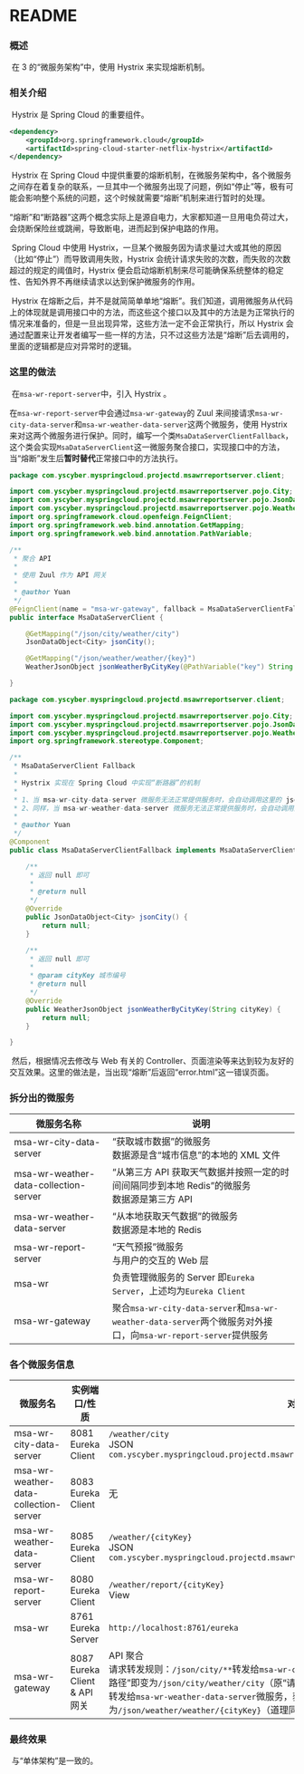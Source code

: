 # README



### 概述

​	在 3 的“微服务架构”中，使用 Hystrix 来实现熔断机制。



### 相关介绍

​	Hystrix 是 Spring Cloud 的重要组件。

```xml
<dependency>
    <groupId>org.springframework.cloud</groupId>
    <artifactId>spring-cloud-starter-netflix-hystrix</artifactId>
</dependency>
```

​	Hystrix 在 Spring Cloud 中提供重要的熔断机制，在微服务架构中，各个微服务之间存在着复杂的联系，一旦其中一个微服务出现了问题，例如“停止”等，极有可能会影响整个系统的问题，这个时候就需要“熔断”机制来进行暂时的处理。

​	“熔断”和“断路器”这两个概念实际上是源自电力，大家都知道一旦用电负荷过大，会烧断保险丝或跳闸，导致断电，进而起到保护电路的作用。

​	Spring Cloud 中使用 Hystrix，一旦某个微服务因为请求量过大或其他的原因（比如“停止”）而导致调用失败，Hystrix 会统计请求失败的次数，而失败的次数超过的规定的阈值时，Hystrix 便会启动熔断机制来尽可能确保系统整体的稳定性、告知外界不再继续请求以达到保护微服务的作用。

​	Hystrix 在熔断之后，并不是就简简单单地“熔断”。我们知道，调用微服务从代码上的体现就是调用接口中的方法，而这些这个接口以及其中的方法是为正常执行的情况来准备的，但是一旦出现异常，这些方法一定不会正常执行，所以 Hystrix 会通过配置来让开发者编写一些一样的方法，只不过这些方法是“熔断”后去调用的，里面的逻辑都是应对异常时的逻辑。



### 这里的做法

​	在`msa-wr-report-server`中，引入 Hystrix 。

​	在`msa-wr-report-server`中会通过`msa-wr-gateway`的 Zuul 来间接请求`msa-wr-city-data-server`和`msa-wr-weather-data-server`这两个微服务，使用 Hystrix 来对这两个微服务进行保护。同时，编写一个类`MsaDataServerClientFallback`，这个类会实现`MsaDataServerClient`这一微服务聚合接口，实现接口中的方法，当“熔断”发生后**暂时替代**正常接口中的方法执行。

```java
package com.yscyber.myspringcloud.projectd.msawrreportserver.client;

import com.yscyber.myspringcloud.projectd.msawrreportserver.pojo.City;
import com.yscyber.myspringcloud.projectd.msawrreportserver.pojo.JsonDataObject;
import com.yscyber.myspringcloud.projectd.msawrreportserver.pojo.WeatherJsonObject;
import org.springframework.cloud.openfeign.FeignClient;
import org.springframework.web.bind.annotation.GetMapping;
import org.springframework.web.bind.annotation.PathVariable;

/**
 * 聚合 API
 *
 * 使用 Zuul 作为 API 网关
 *
 * @author Yuan
 */
@FeignClient(name = "msa-wr-gateway", fallback = MsaDataServerClientFallback.class)
public interface MsaDataServerClient {

    @GetMapping("/json/city/weather/city")
    JsonDataObject<City> jsonCity();

    @GetMapping("/json/weather/weather/{key}")
    WeatherJsonObject jsonWeatherByCityKey(@PathVariable("key") String cityKey);

}
```

```java
package com.yscyber.myspringcloud.projectd.msawrreportserver.client;

import com.yscyber.myspringcloud.projectd.msawrreportserver.pojo.City;
import com.yscyber.myspringcloud.projectd.msawrreportserver.pojo.JsonDataObject;
import com.yscyber.myspringcloud.projectd.msawrreportserver.pojo.WeatherJsonObject;
import org.springframework.stereotype.Component;

/**
 * MsaDataServerClient Fallback
 *
 * Hystrix 实现在 Spring Cloud 中实现“断路器”的机制
 *
 * 1、当 msa-wr-city-data-server 微服务无法正常提供服务时，会自动调用这里的 jsonCity 方法而不再去调用 MsaDataServerClient 中的 jsonCity 方法
 * 2、同样，当 msa-wr-weather-data-server 微服务无法正常提供服务时，会自动调用这里的 jsonWeatherByCityKey 方法而不去调用 MsaDataServerClient 中的 jsonWeatherByCityKey 方法
 *
 * @author Yuan
 */
@Component
public class MsaDataServerClientFallback implements MsaDataServerClient {

    /**
     * 返回 null 即可
     *
     * @return null
     */
    @Override
    public JsonDataObject<City> jsonCity() {
        return null;
    }

    /**
     * 返回 null 即可
     *
     * @param cityKey 城市编号
     * @return null
     */
    @Override
    public WeatherJsonObject jsonWeatherByCityKey(String cityKey) {
        return null;
    }

}
```

​	然后，根据情况去修改与 Web 有关的 Controller、页面渲染等来达到较为友好的交互效果。这里的做法是，当出现“熔断”后返回“error.html”这一错误页面。



### 拆分出的微服务

| 微服务名称                            | 说明                                                         |
| ------------------------------------- | ------------------------------------------------------------ |
| msa-wr-city-data-server               | “获取城市数据”的微服务<br/>数据源是含“城市信息”的本地的 XML 文件 |
| msa-wr-weather-data-collection-server | “从第三方 API 获取天气数据并按照一定的时间间隔同步到本地 Redis”的微服务<br/>数据源是第三方 API |
| msa-wr-weather-data-server            | “从本地获取天气数据”的微服务<br/>数据源是本地的 Redis        |
| msa-wr-report-server                  | “天气预报”微服务<br/>与用户的交互的 Web 层                   |
| msa-wr                                | 负责管理微服务的 Server 即`Eureka Server`，上述均为`Eureka Client` |
| msa-wr-gateway                        | 聚合`msa-wr-city-data-server`和`msa-wr-weather-data-server`两个微服务对外接口，向`msa-wr-report-server`提供服务 |



### 各个微服务信息

| 微服务名                              | 实例端口/性质                    | 对外接口                                                     |
| ------------------------------------- | -------------------------------- | ------------------------------------------------------------ |
| msa-wr-city-data-server               | 8081<br/>Eureka Client           | `/weather/city`<br/>JSON<br/>`com.yscyber.myspringcloud.projectd.msawrcitydataserver.pojo.JsonDataObject` |
| msa-wr-weather-data-collection-server | 8083<br/>Eureka Client           | 无                                                           |
| msa-wr-weather-data-server            | 8085<br/>Eureka Client           | `/weather/{cityKey}`<br/>JSON<br/>`com.yscyber.myspringcloud.projectd.msawrweatherdataserver.pojo.json.WeatherJsonObject` |
| msa-wr-report-server                  | 8080<br/>Eureka Client           | `/weather/report/{cityKey}`<br/>View                         |
| msa-wr                                | 8761<br/>Eureka Server           | `http://localhost:8761/eureka`                               |
| msa-wr-gateway                        | 8087<br>Eureka Client & API 网关 | API 聚合<br/>请求转发规则：`/json/city/**`转发给`msa-wr-city-data-server`微服务，获取“城市”数据的“请求路径”即变为`/json/city/weather/city`（原“请求路径”加上“请求转发规则”）；`/json/weather/**`转发给`msa-wr-weather-data-server`微服务，获取“对应城市的天气”数据的请求数据即变为`/json/weather/weather/{cityKey}`（道理同上） |



### 最终效果

​	与“单体架构”是一致的。